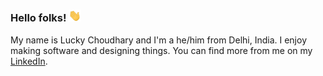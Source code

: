 ### Hello folks! <img src="https://raw.githubusercontent.com/alvarlagerlof/alvarlagerlof/main/wave.gif" width="20px">

My name is Lucky Choudhary and I'm a he/him from Delhi, India. I enjoy making software and designing things. You can find more from me on my  [LinkedIn](https://www.linkedin.com/in/luckych8080/).

